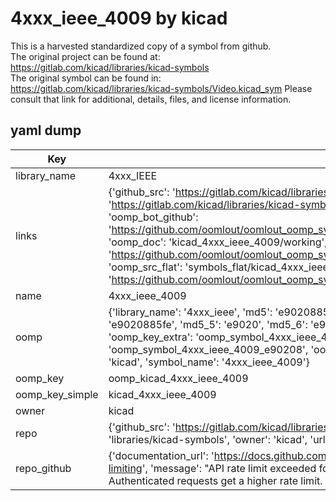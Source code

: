 # 4xxx_ieee_4009 by kicad  
This is a harvested standardized copy of a symbol from github.  
The original project can be found at:  
https://gitlab.com/kicad/libraries/kicad-symbols  
The original symbol can be found in:
https://gitlab.com/kicad/libraries/kicad-symbols/Video.kicad_sym
Please consult that link for additional, details, files, and license information.  
## yaml dump  
| Key | Value |  
| --- | --- |  
| library_name | 4xxx_IEEE |  
| links | {'github_src': 'https://gitlab.com/kicad/libraries/kicad-symbols/Video.kicad_sym', 'github_src_repo': 'https://gitlab.com/kicad/libraries/kicad-symbols', 'oomp_bot': 'kicad_4xxx_ieee_4009/working', 'oomp_bot_github': 'https://github.com/oomlout/oomlout_oomp_symbol_bot/tree/main/kicad_4xxx_ieee_4009/working', 'oomp_doc': 'kicad_4xxx_ieee_4009/working', 'oomp_doc_github': 'https://github.com/oomlout/oomlout_oomp_symbol_doc/tree/main/kicad_4xxx_ieee_4009/working', 'oomp_src_flat': 'symbols_flat/kicad_4xxx_ieee_4009/working', 'oomp_src_flat_github': 'https://github.com/oomlout/oomlout_oomp_symbol_src/tree/main/kicad_4xxx_ieee_4009/working'} |  
| name | 4xxx_ieee_4009 |  
| oomp | {'library_name': '4xxx_ieee', 'md5': 'e9020885fe3c924ec9187e6db91a5bdf', 'md5_10': 'e9020885fe', 'md5_5': 'e9020', 'md5_6': 'e90208', 'oomp_key': 'oomp_4xxx_ieee_4009', 'oomp_key_extra': 'oomp_symbol_4xxx_ieee_4009', 'oomp_key_full': 'oomp_symbol_4xxx_ieee_4009_e90208', 'oomp_key_simple': '4xxx_ieee_4009', 'owner_name': 'kicad', 'symbol_name': '4xxx_ieee_4009'} |  
| oomp_key | oomp_kicad_4xxx_ieee_4009 |  
| oomp_key_simple | kicad_4xxx_ieee_4009 |  
| owner | kicad |  
| repo | {'github_src': 'https://gitlab.com/kicad/libraries/kicad-symbols/Video.kicad_sym', 'name': 'libraries/kicad-symbols', 'owner': 'kicad', 'url': 'https://gitlab.com/kicad/libraries/kicad-symbols'} |  
| repo_github | {'documentation_url': 'https://docs.github.com/rest/overview/resources-in-the-rest-api#rate-limiting', 'message': "API rate limit exceeded for 84.66.173.59. (But here's the good news: Authenticated requests get a higher rate limit. Check out the documentation for more details.)"} |  


